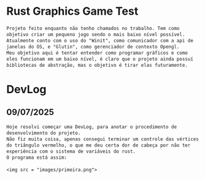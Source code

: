 # Rust Graphics Game Test
    
    Projeto feito enquanto não tenho chamados no trabalho. Tem como objetivo criar um pequeno jogo sendo o mais baixo nível possível.
    Atualmente conto com o uso do "Winit", como comunicador com a api de janelas do OS, e "Glutin", como gerenciador de contexto Opengl.
    Meu objetivo aqui é tentar entender como programar gráficos e como eles funcionam em um baixo nível, é claro que o projeto ainda possuí bibliotecas de abstração, mas o objetivo é tirar elas futuramente.

# DevLog

## 09/07/2025

    Hoje resolvi começar uma DevLog, para anotar o procedimento de desenvolvimento do projeto.
    Não fiz muita coisa, apenas consegui terminar um controle das vértices do triângulo vermelho, o que me deu certa dor de cabeça por não ter experiência com o sistema de variáveis do rust.
    O programa está assim:

    <img src = "images/primeira.png">
